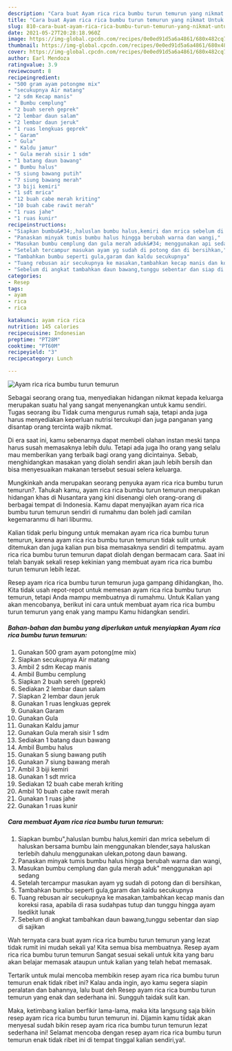```yaml
---
description: "Cara buat Ayam rica rica bumbu turun temurun yang nikmat Untuk Jualan"
title: "Cara buat Ayam rica rica bumbu turun temurun yang nikmat Untuk Jualan"
slug: 810-cara-buat-ayam-rica-rica-bumbu-turun-temurun-yang-nikmat-untuk-jualan
date: 2021-05-27T20:28:18.960Z
image: https://img-global.cpcdn.com/recipes/0e0ed91d5a6a4861/680x482cq70/ayam-rica-rica-bumbu-turun-temurun-foto-resep-utama.jpg
thumbnail: https://img-global.cpcdn.com/recipes/0e0ed91d5a6a4861/680x482cq70/ayam-rica-rica-bumbu-turun-temurun-foto-resep-utama.jpg
cover: https://img-global.cpcdn.com/recipes/0e0ed91d5a6a4861/680x482cq70/ayam-rica-rica-bumbu-turun-temurun-foto-resep-utama.jpg
author: Earl Mendoza
ratingvalue: 3.9
reviewcount: 8
recipeingredient:
- "500 gram ayam potongme mix"
- "secukupnya Air matang"
- "2 sdm Kecap manis"
- " Bumbu cemplung"
- "2 buah sereh geprek"
- "2 lembar daun salam"
- "2 lembar daun jeruk"
- "1 ruas lengkuas geprek"
- " Garam"
- " Gula"
- " Kaldu jamur"
- " Gula merah sisir 1 sdm"
- "1 batang daun bawang"
- " Bumbu halus"
- "5 siung bawang putih"
- "7 siung bawang merah"
- "3 biji kemiri"
- "1 sdt mrica"
- "12 buah cabe merah kriting"
- "10 buah cabe rawit merah"
- "1 ruas jahe"
- "1 ruas kunir"
recipeinstructions:
- "Siapkan bumbu&#34;,haluslan bumbu halus,kemiri dan mrica sebelum di haluskan bersama bumbu lain menggunakan blender,saya haluskan terlebih dahulu menggunakan ulekan,potong daun bawang."
- "Panaskan minyak tumis bumbu halus hingga berubah warna dan wangi,"
- "Masukan bumbu cemplung dan gula merah aduk&#34; menggunakan api sedang"
- "Setelah tercampur masukan ayam yg sudah di potong dan di bersihkan,"
- "Tambahkan bumbu seperti gula,garam dan kaldu secukupnya"
- "Tuang rebusan air secukupnya ke masakan,tambahkan kecap manis dan koreksi rasa, apabila di rasa sudahpas tutup dan tunggu hingga ayam lsedikit lunak"
- "Sebelum di angkat tambahkan daun bawang,tunggu sebentar dan siap di sajikan"
categories:
- Resep
tags:
- ayam
- rica
- rica

katakunci: ayam rica rica 
nutrition: 145 calories
recipecuisine: Indonesian
preptime: "PT28M"
cooktime: "PT60M"
recipeyield: "3"
recipecategory: Lunch

---
```



![Ayam rica rica bumbu turun temurun](https://img-global.cpcdn.com/recipes/0e0ed91d5a6a4861/680x482cq70/ayam-rica-rica-bumbu-turun-temurun-foto-resep-utama.jpg)

Sebagai seorang orang tua, menyediakan hidangan nikmat kepada keluarga merupakan suatu hal yang sangat menyenangkan untuk kamu sendiri. Tugas seorang ibu Tidak cuma mengurus rumah saja, tetapi anda juga harus menyediakan keperluan nutrisi tercukupi dan juga panganan yang disantap orang tercinta wajib nikmat.

Di era  saat ini, kamu sebenarnya dapat membeli olahan instan meski tanpa harus susah memasaknya lebih dulu. Tetapi ada juga lho orang yang selalu mau memberikan yang terbaik bagi orang yang dicintainya. Sebab, menghidangkan masakan yang diolah sendiri akan jauh lebih bersih dan bisa menyesuaikan makanan tersebut sesuai selera keluarga. 



Mungkinkah anda merupakan seorang penyuka ayam rica rica bumbu turun temurun?. Tahukah kamu, ayam rica rica bumbu turun temurun merupakan hidangan khas di Nusantara yang kini disenangi oleh orang-orang di berbagai tempat di Indonesia. Kamu dapat menyajikan ayam rica rica bumbu turun temurun sendiri di rumahmu dan boleh jadi camilan kegemaranmu di hari liburmu.

Kalian tidak perlu bingung untuk memakan ayam rica rica bumbu turun temurun, karena ayam rica rica bumbu turun temurun tidak sulit untuk ditemukan dan juga kalian pun bisa memasaknya sendiri di tempatmu. ayam rica rica bumbu turun temurun dapat diolah dengan bermacam cara. Saat ini telah banyak sekali resep kekinian yang membuat ayam rica rica bumbu turun temurun lebih lezat.

Resep ayam rica rica bumbu turun temurun juga gampang dihidangkan, lho. Kita tidak usah repot-repot untuk memesan ayam rica rica bumbu turun temurun, tetapi Anda mampu membuatnya di rumahmu. Untuk Kalian yang akan mencobanya, berikut ini cara untuk membuat ayam rica rica bumbu turun temurun yang enak yang mampu Kamu hidangkan sendiri.

<!--inarticleads1-->

##### Bahan-bahan dan bumbu yang diperlukan untuk menyiapkan Ayam rica rica bumbu turun temurun:

1. Gunakan 500 gram ayam potong(me mix)
1. Siapkan secukupnya Air matang
1. Ambil 2 sdm Kecap manis
1. Ambil  Bumbu cemplung
1. Siapkan 2 buah sereh (geprek)
1. Sediakan 2 lembar daun salam
1. Siapkan 2 lembar daun jeruk
1. Gunakan 1 ruas lengkuas geprek
1. Gunakan  Garam
1. Gunakan  Gula
1. Gunakan  Kaldu jamur
1. Gunakan  Gula merah sisir 1 sdm
1. Sediakan 1 batang daun bawang
1. Ambil  Bumbu halus
1. Gunakan 5 siung bawang putih
1. Gunakan 7 siung bawang merah
1. Ambil 3 biji kemiri
1. Gunakan 1 sdt mrica
1. Sediakan 12 buah cabe merah kriting
1. Ambil 10 buah cabe rawit merah
1. Gunakan 1 ruas jahe
1. Gunakan 1 ruas kunir




<!--inarticleads2-->

##### Cara membuat Ayam rica rica bumbu turun temurun:

1. Siapkan bumbu&#34;,haluslan bumbu halus,kemiri dan mrica sebelum di haluskan bersama bumbu lain menggunakan blender,saya haluskan terlebih dahulu menggunakan ulekan,potong daun bawang.
1. Panaskan minyak tumis bumbu halus hingga berubah warna dan wangi,
1. Masukan bumbu cemplung dan gula merah aduk&#34; menggunakan api sedang
1. Setelah tercampur masukan ayam yg sudah di potong dan di bersihkan,
1. Tambahkan bumbu seperti gula,garam dan kaldu secukupnya
1. Tuang rebusan air secukupnya ke masakan,tambahkan kecap manis dan koreksi rasa, apabila di rasa sudahpas tutup dan tunggu hingga ayam lsedikit lunak
1. Sebelum di angkat tambahkan daun bawang,tunggu sebentar dan siap di sajikan




Wah ternyata cara buat ayam rica rica bumbu turun temurun yang lezat tidak rumit ini mudah sekali ya! Kita semua bisa membuatnya. Resep ayam rica rica bumbu turun temurun Sangat sesuai sekali untuk kita yang baru akan belajar memasak ataupun untuk kalian yang telah hebat memasak.

Tertarik untuk mulai mencoba membikin resep ayam rica rica bumbu turun temurun enak tidak ribet ini? Kalau anda ingin, ayo kamu segera siapin peralatan dan bahannya, lalu buat deh Resep ayam rica rica bumbu turun temurun yang enak dan sederhana ini. Sungguh taidak sulit kan. 

Maka, ketimbang kalian berfikir lama-lama, maka kita langsung saja bikin resep ayam rica rica bumbu turun temurun ini. Dijamin kamu tiidak akan menyesal sudah bikin resep ayam rica rica bumbu turun temurun lezat sederhana ini! Selamat mencoba dengan resep ayam rica rica bumbu turun temurun enak tidak ribet ini di tempat tinggal kalian sendiri,ya!.

